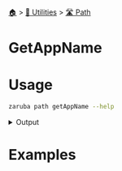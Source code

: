 <!--startTocHeader-->
[🏠](../../README.md) > [🔧 Utilities](../README.md) > [🛣️ Path](README.md)
# GetAppName
<!--endTocHeader-->

# Usage


```bash
zaruba path getAppName --help
```
 
<details>
<summary>Output</summary>
 
```````
Get default app name based on location or image name

Usage:
  zaruba path getAppName <string> [flags]

Aliases:
  getAppName, getServiceName

Flags:
  -h, --help   help for getAppName
```````
</details>


# Examples



<!--startTocSubtopic-->
<!--endTocSubtopic-->